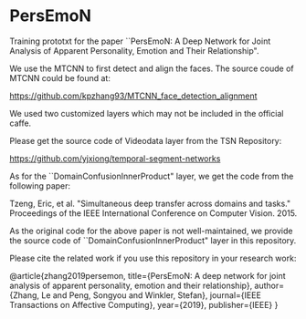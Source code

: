 # PersEmoN
Training prototxt for the paper ``PersEmoN: A Deep Network for Joint Analysis of Apparent Personality, Emotion and Their Relationship".

We use the MTCNN to first detect and align the faces. The source coude of MTCNN could be found at:

https://github.com/kpzhang93/MTCNN_face_detection_alignment

We used two customized layers which may not be included in the official caffe.

Please get the source code of Videodata layer from the TSN Repository:

https://github.com/yjxiong/temporal-segment-networks



As for the ``DomainConfusionInnerProduct" layer, we get the code from the following paper:

Tzeng, Eric, et al. "Simultaneous deep transfer across domains and tasks." Proceedings of the IEEE International Conference on Computer Vision. 2015.

As the original code for the above paper is not well-maintained, we provide the source code of ``DomainConfusionInnerProduct" layer in this repository.

Please cite the related work if you use this repository in your research work:

@article{zhang2019persemon,
  title={PersEmoN: A deep network for joint analysis of apparent personality, emotion and their relationship},
  author={Zhang, Le and Peng, Songyou and Winkler, Stefan},
  journal={IEEE Transactions on Affective Computing},
  year={2019},
  publisher={IEEE}
}



